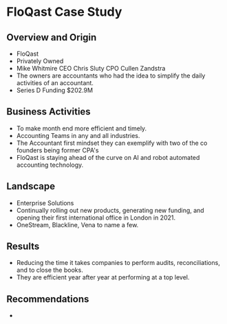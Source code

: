 # FloQast Case Study

## Overview and Origin

* FloQast
* Privately Owned
* Mike Whitmire CEO
  Chris Sluty CPO
  Cullen Zandstra
* The owners are accountants who had the idea to simplify the daily activities of an accountant.
* Series D Funding $202.9M

## Business Activities

* To make month end more efficient and timely.
* Accounting Teams in any and all industries.
* The Accountant first mindset they can exemplify with two of the co founders being former CPA's
* FloQast is staying ahead of the curve on AI and robot automated accounting technology.

## Landscape

* Enterprise Solutions
* Continually rolling out new products, generating new funding, and opening their first international office in London in 2021.
* OneStream, Blackline, Vena to name a few.

## Results

* Reducing the time it takes companies to perform audits, reconciliations, and to close the books.
* They are efficient year after year at performing at a top level.

## Recommendations

* 